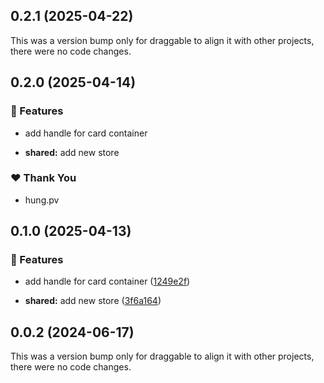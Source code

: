 ## 0.2.1 (2025-04-22)

This was a version bump only for draggable to align it with other projects, there were no code changes.

## 0.2.0 (2025-04-14)

### 🚀 Features

- add handle for card container

- **shared:** add new store

### ❤️ Thank You

- hung.pv

## 0.1.0 (2025-04-13)

### 🚀 Features

- add handle for card container ([1249e2f](https://github.com/hung4564/vue-library/commit/1249e2f))

- **shared:** add new store ([3f6a164](https://github.com/hung4564/vue-library/commit/3f6a164))

## 0.0.2 (2024-06-17)

This was a version bump only for draggable to align it with other projects, there were no code changes.
